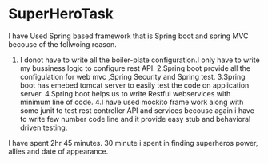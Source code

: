 # SuperHeroTask

I have Used Spring based framework that is Spring boot and spring MVC becouse of the follwoing reason.
1. I donot have to write all the boiler-plate configuration.I only have to write my bussiness logic to configure rest API.
2.Spring boot provide all the configulation for web mvc ,Spring Security and Spring test.
3.Spring boot has emebed tomcat server to easily test the code on application server.
4.Spring boot helps us to write Restful webservices with minimum line of code.
4.I have used mockito frame work along with some junit to test rest controller API and services becouse again i have to write few number code line and it provide easy stub and behavioral driven testing.

I have spent 2hr 45 minutes.
30 minute i spent in finding superheros power, allies and date of appearance.
